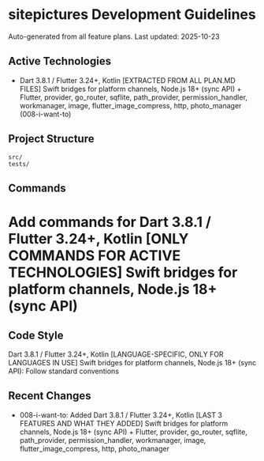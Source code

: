 # sitepictures Development Guidelines

Auto-generated from all feature plans. Last updated: 2025-10-23

## Active Technologies
- Dart 3.8.1 / Flutter 3.24+, Kotlin [EXTRACTED FROM ALL PLAN.MD FILES] Swift bridges for platform channels, Node.js 18+ (sync API) + Flutter, provider, go_router, sqflite, path_provider, permission_handler, workmanager, image, flutter_image_compress, http, photo_manager (008-i-want-to)

## Project Structure
```
src/
tests/
```

## Commands
# Add commands for Dart 3.8.1 / Flutter 3.24+, Kotlin [ONLY COMMANDS FOR ACTIVE TECHNOLOGIES] Swift bridges for platform channels, Node.js 18+ (sync API)

## Code Style
Dart 3.8.1 / Flutter 3.24+, Kotlin [LANGUAGE-SPECIFIC, ONLY FOR LANGUAGES IN USE] Swift bridges for platform channels, Node.js 18+ (sync API): Follow standard conventions

## Recent Changes
- 008-i-want-to: Added Dart 3.8.1 / Flutter 3.24+, Kotlin [LAST 3 FEATURES AND WHAT THEY ADDED] Swift bridges for platform channels, Node.js 18+ (sync API) + Flutter, provider, go_router, sqflite, path_provider, permission_handler, workmanager, image, flutter_image_compress, http, photo_manager

<!-- MANUAL ADDITIONS START -->
<!-- MANUAL ADDITIONS END -->